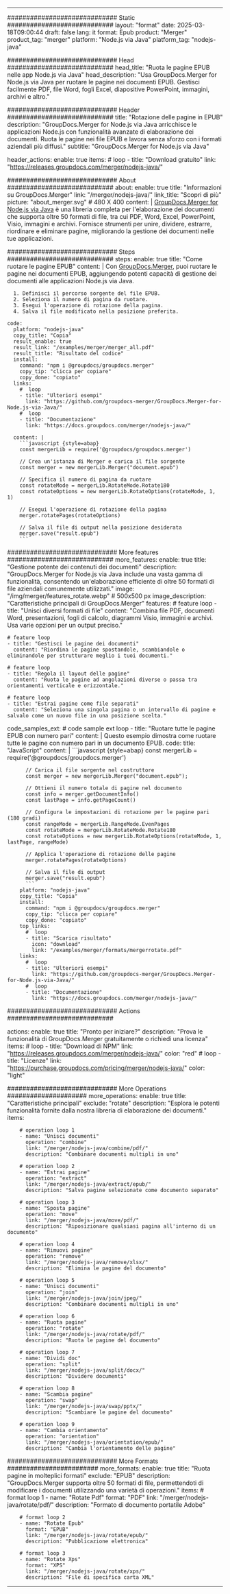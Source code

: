 
---
############################# Static ############################
layout: "format"
date:  2025-03-18T09:00:44
draft: false
lang: it
format: Epub
product: "Merger"
product_tag: "merger"
platform: "Node.js via Java"
platform_tag: "nodejs-java"

############################# Head ############################
head_title: "Ruota le pagine EPUB nelle app Node.js via Java"
head_description: "Usa GroupDocs.Merger for Node.js via Java per ruotare le pagine nei documenti EPUB. Gestisci facilmente PDF, file Word, fogli Excel, diapositive PowerPoint, immagini, archivi e altro."

############################# Header ############################
title: "Rotazione delle pagine in EPUB" 
description: "GroupDocs.Merger for Node.js via Java arricchisce le applicazioni Node.js con funzionalità avanzate di elaborazione dei documenti. Ruota le pagine nei file EPUB e lavora senza sforzo con i formati aziendali più diffusi."
subtitle: "GroupDocs.Merger for Node.js via Java" 

header_actions:
  enable: true
  items:
    #  loop
    - title: "Download gratuito"
      link: "https://releases.groupdocs.com/merger/nodejs-java/"
      
############################# About ############################
about:
    enable: true
    title: "Informazioni su GroupDocs.Merger"
    link: "/merger/nodejs-java/"
    link_title: "Scopri di più"
    picture: "about_merger.svg" # 480 X 400
    content: |
       [GroupDocs.Merger for Node.js via Java](/merger/nodejs-java/) è una libreria completa per l'elaborazione dei documenti che supporta oltre 50 formati di file, tra cui PDF, Word, Excel, PowerPoint, Visio, immagini e archivi. Fornisce strumenti per unire, dividere, estrarre, riordinare e eliminare pagine, migliorando la gestione dei documenti nelle tue applicazioni.

############################# Steps ############################
steps:
    enable: true
    title: "Come ruotare le pagine EPUB"
    content: |
      Con [GroupDocs.Merger](/merger/nodejs-java/), puoi ruotare le pagine nei documenti EPUB, aggiungendo potenti capacità di gestione dei documenti alle applicazioni Node.js via Java.
      
      1. Definisci il percorso sorgente del file EPUB.
      2. Seleziona il numero di pagina da ruotare.
      3. Esegui l'operazione di rotazione della pagina.
      4. Salva il file modificato nella posizione preferita.
   
    code:
      platform: "nodejs-java"
      copy_title: "Copia"
      result_enable: true
      result_link: "/examples/merger/merger_all.pdf"
      result_title: "Risultato del codice"
      install:
        command: "npm i @groupdocs/groupdocs.merger"
        copy_tip: "clicca per copiare"
        copy_done: "copiato"
      links:
        #  loop
        - title: "Ulteriori esempi"
          link: "https://github.com/groupdocs-merger/GroupDocs.Merger-for-Node.js-via-Java/"
        #  loop
        - title: "Documentazione"
          link: "https://docs.groupdocs.com/merger/nodejs-java/"
          
      content: |
        ```javascript {style=abap}
        const mergerLib = require('@groupdocs/groupdocs.merger')

        // Crea un'istanza di Merger e carica il file sorgente
        const merger = new mergerLib.Merger("document.epub")

        // Specifica il numero di pagina da ruotare
        const rotateMode = mergerLib.RotateMode.Rotate180
        const rotateOptions = new mergerLib.RotateOptions(rotateMode, 1, 1)

        // Esegui l'operazione di rotazione della pagina
        merger.rotatePages(rotateOptions)

        // Salva il file di output nella posizione desiderata
        merger.save("result.epub")
        ```            

############################# More features ############################
more_features:
  enable: true
  title: "Gestione potente dei contenuti dei documenti"
  description: "GroupDocs.Merger for Node.js via Java include una vasta gamma di funzionalità, consentendo un'elaborazione efficiente di oltre 50 formati di file aziendali comunemente utilizzati."
  image: "/img/merger/features_rotate.webp" # 500x500 px
  image_description: "Caratteristiche principali di GroupDocs.Merger"
  features:
    # feature loop
    - title: "Unisci diversi formati di file"
      content: "Combina file PDF, documenti Word, presentazioni, fogli di calcolo, diagrammi Visio, immagini e archivi. Usa varie opzioni per un output preciso."

    # feature loop
    - title: "Gestisci le pagine dei documenti"
      content: "Riordina le pagine spostandole, scambiandole o eliminandole per strutturare meglio i tuoi documenti."

    # feature loop
    - title: "Regola il layout delle pagine"
      content: "Ruota le pagine ad angolazioni diverse o passa tra orientamenti verticale e orizzontale."

    # feature loop
    - title: "Estrai pagine come file separati"
      content: "Seleziona una singola pagina o un intervallo di pagine e salvalo come un nuovo file in una posizione scelta."
      
  code_samples_ext:
    # code sample ext loop
    - title: "Ruotare tutte le pagine EPUB con numero pari"
      content: |
        Questo esempio dimostra come ruotare tutte le pagine con numero pari in un documento EPUB.
      code:
        title: "JavaScript"
        content: |
          ```javascript {style=abap}
          const mergerLib = require('@groupdocs/groupdocs.merger')
          
          // Carica il file sorgente nel costruttore
          const merger = new mergerLib.Merger("document.epub");

          // Ottieni il numero totale di pagine nel documento
          const info = merger.getDocumentInfo()
          const lastPage = info.getPageCount()

          // Configura le impostazioni di rotazione per le pagine pari (180 gradi)
          const rangeMode = mergerLib.RangeMode.EvenPages
          const rotateMode = mergerLib.RotateMode.Rotate180
          const rotateOptions = new mergerLib.RotateOptions(rotateMode, 1, lastPage, rangeMode)
          
          // Applica l'operazione di rotazione delle pagine
          merger.rotatePages(rotateOptions)

          // Salva il file di output
          merger.save("result.epub")
          ```
        platform: "nodejs-java"
        copy_title: "Copia"
        install:
          command: "npm i @groupdocs/groupdocs.merger"
          copy_tip: "clicca per copiare"
          copy_done: "copiato"
        top_links:
          #  loop
          - title: "Scarica risultato"
            icon: "download"
            link: "/examples/merger/formats/mergerrotate.pdf"
        links:
          #  loop
          - title: "Ulteriori esempi"
            link: "https://github.com/groupdocs-merger/GroupDocs.Merger-for-Node.js-via-Java/"
          #  loop
          - title: "Documentazione"
            link: "https://docs.groupdocs.com/merger/nodejs-java/"
            

            


############################# Actions ############################

actions:
  enable: true
  title: "Pronto per iniziare?"
  description: "Prova le funzionalità di GroupDocs.Merger gratuitamente o richiedi una licenza"
  items:
    #  loop
    - title: "Download di NPM"
      link: "https://releases.groupdocs.com/merger/nodejs-java/"
      color: "red"
        #  loop
    - title: "Licenze"
      link: "https://purchase.groupdocs.com/pricing/merger/nodejs-java/"
      color: "light"


############################# More Operations #####################
more_operations:
    enable: true
    title: "Caratteristiche principali"
    exclude: "rotate"
    description: "Esplora le potenti funzionalità fornite dalla nostra libreria di elaborazione dei documenti."
    items: 
          
        # operation loop 1
        - name: "Unisci documenti"
          operation: "combine"
          link: "/merger/nodejs-java/combine/pdf/"
          description: "Combinare documenti multipli in uno"

        # operation loop 2
        - name: "Estrai pagine"
          operation: "extract"
          link: "/merger/nodejs-java/extract/epub/"
          description: "Salva pagine selezionate come documento separato"

        # operation loop 3
        - name: "Sposta pagine"
          operation: "move"
          link: "/merger/nodejs-java/move/pdf/"
          description: "Riposizionare qualsiasi pagina all'interno di un documento"

        # operation loop 4
        - name: "Rimuovi pagine"
          operation: "remove"
          link: "/merger/nodejs-java/remove/xlsx/"
          description: "Elimina le pagine del documento"

        # operation loop 5
        - name: "Unisci documenti"
          operation: "join"
          link: "/merger/nodejs-java/join/jpeg/"
          description: "Combinare documenti multipli in uno"

        # operation loop 6
        - name: "Ruota pagine"
          operation: "rotate"
          link: "/merger/nodejs-java/rotate/pdf/"
          description: "Ruota le pagine del documento"

        # operation loop 7
        - name: "Dividi doc"
          operation: "split"
          link: "/merger/nodejs-java/split/docx/"
          description: "Dividere documenti"

        # operation loop 8
        - name: "Scambia pagine"
          operation: "swap"
          link: "/merger/nodejs-java/swap/pptx/"
          description: "Scambiare le pagine del documento"

        # operation loop 9
        - name: "Cambia orientamento"
          operation: "orientation"
          link: "/merger/nodejs-java/orientation/epub/"
          description: "Cambia l'orientamento delle pagine"
          
        
          
############################# More Formats ########################
more_formats:
    enable: true
    title: "Ruota pagine in molteplici formati"
    exclude: "EPUB"
    description: "GroupDocs.Merger supporta oltre 50 formati di file, permettendoti di modificare i documenti utilizzando una varietà di operazioni."
    items: 
        # format loop 1
        - name: "Rotate Pdf"
          format: "PDF"
          link: "/merger/nodejs-java/rotate/pdf/"
          description: "Formato di documento portatile Adobe"

        # format loop 2
        - name: "Rotate Epub"
          format: "EPUB"
          link: "/merger/nodejs-java/rotate/epub/"
          description: "Pubblicazione elettronica"

        # format loop 3
        - name: "Rotate Xps"
          format: "XPS"
          link: "/merger/nodejs-java/rotate/xps/"
          description: "File di specifica carta XML"


---